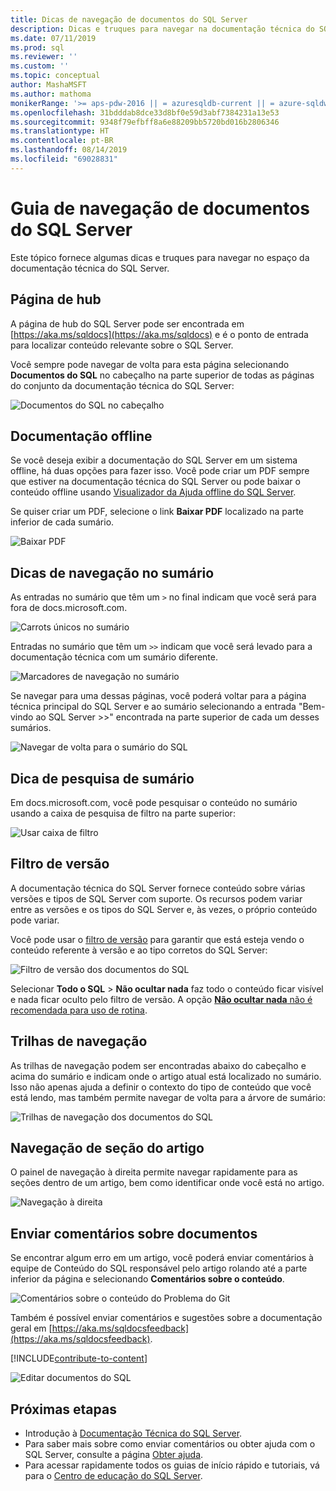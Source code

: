 ```yaml
---
title: Dicas de navegação de documentos do SQL Server
description: Dicas e truques para navegar na documentação técnica do SQL Server – explica coisas como a página de hub, o sumário, o cabeçalho e como usar as trilhas de navegação e o filtro de versão.
ms.date: 07/11/2019
ms.prod: sql
ms.reviewer: ''
ms.custom: ''
ms.topic: conceptual
author: MashaMSFT
ms.author: mathoma
monikerRange: '>= aps-pdw-2016 || = azuresqldb-current || = azure-sqldw-latest || >= sql-server-2016 || >= sql-server-linux-2017 || = sqlallproducts-allversions'
ms.openlocfilehash: 31bdddab8dce33d8bf0e59d3abf7384231a13e53
ms.sourcegitcommit: 9348f79efbff8a6e88209bb5720bd016b2806346
ms.translationtype: HT
ms.contentlocale: pt-BR
ms.lasthandoff: 08/14/2019
ms.locfileid: "69028831"
---
```

# <a name="sql-server-docs-navigation-guide"></a>Guia de navegação de documentos do SQL Server 

Este tópico fornece algumas dicas e truques para navegar no espaço da documentação técnica do SQL Server.  

## <a name="hub-page"></a>Página de hub

A página de hub do SQL Server pode ser encontrada em [https://aka.ms/sqldocs](https://aka.ms/sqldocs) e é o ponto de entrada para localizar conteúdo relevante sobre o SQL Server.

Você sempre pode navegar de volta para esta página selecionando **Documentos do SQL** no cabeçalho na parte superior de todas as páginas do conjunto da documentação técnica do SQL Server: 

![Documentos do SQL no cabeçalho](media/sql-server-docs-navigation-guide/sql-docs-in-header.png)

## <a name="offline-documentation"></a>Documentação offline

Se você deseja exibir a documentação do SQL Server em um sistema offline, há duas opções para fazer isso. Você pode criar um PDF sempre que estiver na documentação técnica do SQL Server ou pode baixar o conteúdo offline usando [Visualizador da Ajuda offline do SQL Server](sql-server-help-installation.md). 

Se quiser criar um PDF, selecione o link **Baixar PDF** localizado na parte inferior de cada sumário.


![Baixar PDF](media/sql-server-docs-navigation-guide/download-pdf.png)

## <a name="toc-navigation-hints"></a>Dicas de navegação no sumário

As entradas no sumário que têm um `>` no final indicam que você será para fora de docs.microsoft.com. 

![Carrots únicos no sumário](media/sql-server-docs-navigation-guide/single-carrots-in-sql-docs-toc.png)


Entradas no sumário que têm um `>>` indicam que você será levado para a documentação técnica com um sumário diferente. 

![Marcadores de navegação no sumário](media/sql-server-docs-navigation-guide/double-carrots-in-sql-docs-toc.png)

Se navegar para uma dessas páginas, você poderá voltar para a página técnica principal do SQL Server e ao sumário selecionando a entrada "Bem-vindo ao SQL Server >>" encontrada na parte superior de cada um desses sumários. 

![Navegar de volta para o sumário do SQL](media/sql-server-docs-navigation-guide/navigate-back-to-sql-toc.png)

## <a name="toc-search-tip"></a>Dica de pesquisa de sumário
Em docs.microsoft.com, você pode pesquisar o conteúdo no sumário usando a caixa de pesquisa de filtro na parte superior: 

![Usar caixa de filtro](media/sql-server-docs-navigation-guide/sql-docs-toc-filter.gif)

## <a name="version-filter"></a>Filtro de versão
A documentação técnica do SQL Server fornece conteúdo sobre várias versões e tipos de SQL Server com suporte. Os recursos podem variar entre as versões e os tipos do SQL Server e, às vezes, o próprio conteúdo pode variar. 

Você pode usar o [filtro de versão](versioning-system-monikers-ui-sql-server.md) para garantir que está esteja vendo o conteúdo referente à versão e ao tipo corretos do SQL Server: 

![Filtro de versão dos documentos do SQL](media/sql-server-docs-navigation-guide/sql-docs-version-filter.gif)

Selecionar **Todo o SQL** \> **Não ocultar nada** faz todo o conteúdo ficar visível e nada ficar oculto pelo filtro de versão. A opção [**Não ocultar nada** não é recomendada para uso de rotina](versioning-system-monikers-ui-sql-server.md#anchor-allsql-hidenothing).

## <a name="breadcrumbs"></a>Trilhas de navegação

As trilhas de navegação podem ser encontradas abaixo do cabeçalho e acima do sumário e indicam onde o artigo atual está localizado no sumário.  Isso não apenas ajuda a definir o contexto do tipo de conteúdo que você está lendo, mas também permite navegar de volta para a árvore de sumário:

![Trilhas de navegação dos documentos do SQL](media/sql-server-docs-navigation-guide/sql-docs-bread-crumbs.gif)


## <a name="article-section-navigation"></a>Navegação de seção do artigo

O painel de navegação à direita permite navegar rapidamente para as seções dentro de um artigo, bem como identificar onde você está no artigo.  

![Navegação à direita](media/sql-server-docs-navigation-guide/sql-docs-right-hand-navigation.gif)


## <a name="submit-docs-feedback"></a>Enviar comentários sobre documentos

Se encontrar algum erro em um artigo, você poderá enviar comentários à equipe de Conteúdo do SQL responsável pelo artigo rolando até a parte inferior da página e selecionando **Comentários sobre o conteúdo**.

![Comentários sobre o conteúdo do Problema do Git](media/sql-server-get-help/git-issues.png)

Também é possível enviar comentários e sugestões sobre a documentação geral em [https://aka.ms/sqldocsfeedback](https://aka.ms/sqldocsfeedback). 

[!INCLUDE[contribute-to-content](../includes/paragraph-content/contribute-to-content.md)]

![Editar documentos do SQL](media/sql-server-docs-navigation-guide/edit-sql-docs.gif)

## <a name="next-steps"></a>Próximas etapas

- Introdução à [Documentação Técnica do SQL Server](sql-server-technical-documentation.md). 
- Para saber mais sobre como enviar comentários ou obter ajuda com o SQL Server, consulte a página [Obter ajuda](sql-server-get-help.md). 
- Para acessar rapidamente todos os guias de início rápido e tutoriais, vá para o [Centro de educação do SQL Server](../lp/sql-server/sql-education-center.md).

